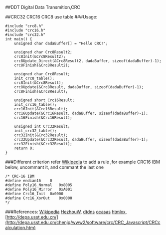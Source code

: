 ##DDT
Digital Data Transmition,CRC


##CRC32 CRC16 CRC8
use table
###Usage:

	#include "crc8.h"
	#include "crc16.h"
	#include "crc32.h"
	int main() {
		unsigned char dadaBuffer[] = "Hello CRC!";
		
		unsigned char Crc8Result2;
		crc8Init(&Crc8Result2);
		crc8Update_Direct(&Crc8Result2, dadaBuffer, sizeof(dadaBuffer)-1);
		crc8Finish(&Crc8Result2);
		
		unsigned char Crc8Result;
		init_crc8_table();
		crc8Init(&Crc8Result);
		crc8Update(&Crc8Result, dadaBuffer, sizeof(dadaBuffer)-1);
		crc8Finish(&Crc8Result);
		
		unsigned short Crc16Result;
		init_crc16_table();
		crc16Init(&Crc16Result);
		crc16Update(&Crc16Result, dadaBuffer, sizeof(dadaBuffer)-1);
		crc16Finish(&Crc16Result);
		
		unsigned int Crc32Result;
		init_crc32_table();
		crc32Init(&Crc32Result);
		crc32Update(&Crc32Result, dadaBuffer, sizeof(dadaBuffer)-1);
		crc32Finish(&Crc32Result);
		return 0;
	}

###Different criterion
refer [Wikipedia](http://en.wikipedia.org/wiki/Polynomial_representations_of_cyclic_redundancy_checks) to add a rule ,for example CRC16 IBM below, uncommant it, and commant the last one

	/* CRC-16 IBM
	#define endian16	0
	#define Poly16_Normal	0x8005
	#define Poly16_Mirror	0xA001
	#define Crc16_Init	0x0000
	#define Crc16_XorOut	0x0000
	*/

###References:
[Wikipedia](http://en.wikipedia.org/wiki/Polynomial_representations_of_cyclic_redundancy_checks)
[HezhouW](https://github.com/HezhouW/CRC16_CCITT), 
[dtdns](http://www.macs123.dtdns.net/algo/cpp/cpp025.html)
[ocasas](https://github.com/ocasas/crc8)
[htmlxx](http://blog.csdn.net/htmlxx/article/details/17369105#comments),
[http://depa.usst.edu.cn/](http://depa.usst.edu.cn/chenjq/www2/software/crc/CRC_Javascript/CRCcalculation.htm)
